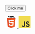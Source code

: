 <button onclick="diferenciar()">Click me</button>

<script >
function diferenciar(params) {
  
  
let numberOne = parseInt(window.prompt("Digite o primeiro numero"));
let numberTwo = parseInt(window.prompt("Digite o segundo numero"));
let numberThree = parseInt(window.prompt("Digite o terceiro numero"));
 
// encontar menor
 if (numberOne < numberTwo) {
    if (numberOne < numberThree)
    console.log(" O menor é  o ", numberOne);  
}
else {
    if (numberTwo < numberThree){
        console.log(" O menor é  o ", numberTwo);   
     }else
    console.log(" O menor é  o ", numberThree);   
}
// encontrar o maior
if (numberOne > numberTwo) {
    if (numberOne > numberThree)
    console.log(" O maior é  o ", numberOne); 
    else
    console.log(" O maior é  o ", numberOne); 
}
else {
    if (numberTwo > numberThree)
    console.log(" O maior é  o ", numberTwo);  
    else
    console.log(" O maior é  o ", numberThree);  
}
 }
  </script>





<p align="left">  <a href="https://www.w3.org/html/" target="_blank"> <img src="https://raw.githubusercontent.com/devicons/devicon/master/icons/html5/html5-original-wordmark.svg" alt="html5" width="40" height="40"/> </a><a href="https://developer.mozilla.org/en-US/docs/Web/JavaScript" target="_blank"> <img src="https://raw.githubusercontent.com/devicons/devicon/master/icons/javascript/javascript-original.svg" alt="javascript" width="40" height="40"/> </a> 
</div>
